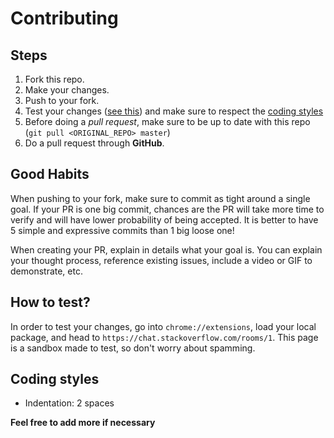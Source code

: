 # Contributing

## Steps
1. Fork this repo.
2. Make your changes.
3. Push to your fork.
4. Test your changes ([see this](#HowToTest)) and make sure to respect the [coding styles](#CodingStyles)
4. Before doing a *pull request*, make sure to be up to date with this repo (`git pull <ORIGINAL_REPO> master`)
5. Do a pull request through **GitHub**.

## Good Habits
When pushing to your fork, make sure to commit as tight around a single goal. If your PR is one big commit, chances are the PR will take more time to verify and will have lower probability of being accepted. It is better to have 5 simple and expressive commits than 1 big loose one!

When creating your PR, explain in details what your goal is. You can explain your thought process, reference existing issues, include a video or GIF to demonstrate, etc.

## How to test?
In order to test your changes, go into `chrome://extensions`, load your local package, and head to `https://chat.stackoverflow.com/rooms/1`. This page is a sandbox made to test, so don't worry about spamming.

## Coding styles
* Indentation: 2 spaces

**Feel free to add more if necessary**
